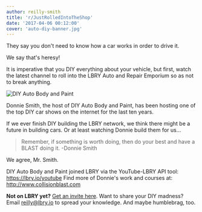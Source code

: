 ```yaml
---
author: reilly-smith
title: 'r/JustRolledIntoTheShop'
date: '2017-04-06 00:12:00'
cover: 'auto-diy-banner.jpg'
---
```


They say you don't need to know how a car works in order to drive it.

We say that's heresy!

It is imperative that you DIY everything about your vehicle, but first, watch the latest channel to roll into the LBRY Auto and Repair Emporium so as not to break anything.

![DIY Auto Body and Paint](/img/news/auto-diy-inline.png)

Donnie Smith, the host of DIY Auto Body and Paint, has been hosting one of the top DIY car shows on the internet for the last ten years.

If we ever finish DIY building the LBRY network, we think there might be a future in building cars. Or at least watching Donnie build them for us...

> Remember, if something is worth doing, then do your best and have a BLAST doing it.
> -Donnie Smith

We agree, Mr. Smith.

DIY Auto Body and Paint joined LBRY via the YouTube-LBRY API tool: https://lbry.io/youtube
Find more of Donnie's work and courses at: http://www.collisionblast.com

**Not on LBRY yet?** [Get an invite here](https://lbry.io/get). Want to share your DIY madness? Email [reilly@lbry.io](mailto:reilly@lbry.io) to spread your knowledge. And maybe humblebrag, too.
